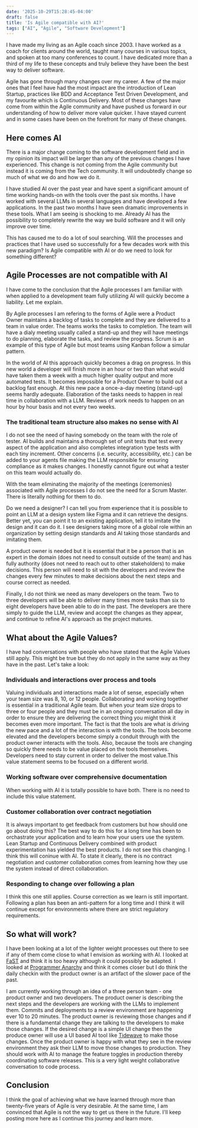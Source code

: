 ```yaml
---
date: '2025-10-29T15:28:45-04:00'
draft: false
title: 'Is Agile compatible with AI?'
tags: ["AI", "Agile", "Software Development"]
---
```


I have made my living as an Agile coach since 2003. I have worked as a coach for clients around the world, taught many courses in various topics, and spoken at too many conferences to count. I have dedicated more than a third of my life to these concepts and truly believe they have been the best way to deliver software.

Agile has gone through many changes over my career. A few of the major ones that I feel have had the most impact are the introduction of Lean Startup, practices like BDD and Acceptance Test Driven Development, and my favourite which is Continuous Delivery. Most of these changes have come from within the Agile community and have pushed us forward in our understanding of how to deliver more value quicker. I have stayed current and in some cases have been on the forefront for many of these changes.

## Here comes AI

There is a major change coming to the software development field and in my opinion its impact will be larger than any of the previous changes I have experienced. This change is not coming from the Agile community but instead it is coming from the Tech community. It will undoubtedly change so much of what we do and how we do it.

I have studied AI over the past year and have spent a significant amount of time working hands-on with the tools over the past six months. I have worked with several LLMs in several languages and have developed a few applications. In the past two months I have seen dramatic improvements in these tools. What I am seeing is shocking to me. Already AI has the possibility to completely rewrite the way we build software and it will only improve over time.

This has caused me to do a lot of soul searching. Will the processes and practices that I have used so successfully for a few decades work with this new paradigm? Is Agile compatible with AI or do we need to look for something different?

## Agile Processes are not compatible with AI

I have come to the conclusion that the Agile processes I am familiar with when applied to a development team fully utilizing AI will quickly become a liability. Let me explain.

By Agile processes I am refering to the forms of Agile were a Product Owner maintains a backlog of tasks to complete and they are delivered to a team in value order. The teams works the tasks to completion. The team will have a dialy meeting usually called a stand-up and they will have meetings to do planning, elaborate the tasks, and review the progress. Scrum is an example of this type of Agile but most teams using Kanban follow a simular pattern.

In the world of AI this approach quickly becomes a drag on progress. In this new world a developer will finish more in an hour or two than what would have taken them a week with a much higher quality output and more automated tests. It becomes impossible for a Product Owner to build out a backlog fast enough. At this new pace a once-a-day meeting (stand-up) seems hardly adequate. Elaboration of the tasks needs to happen in real time in collaboration with a LLM. Reviews of work needs to happen on an hour by hour basis and not every two weeks.

### The traditional team structure also makes no sense with AI

I do not see the need of having somebody on the team with the role of tester. AI builds and maintains a thorough set of unit tests that test every aspect of the application and also completes integration type tests with each tiny increment. Other concerns (i.e. security, accessibility, etc.) can be added to your agents file making the LLM responsible for ensuring compliance as it makes changes. I honestly cannot figure out what a tester on this team would actually do.

With the team eliminating the majority of the meetings (ceremonies) associated with Agile processes I do not see the need for a Scrum Master. There is literally nothing for them to do.

Do we need a designer? I can tell you from experience that it is possible to point an LLM at a design system like Figma and it can retrieve the designs. Better yet, you can point it to an existing application, tell it to imitate the design and it can do it. I see designers taking more of a global role within an organization by setting design standards and AI taking those standards and imitating them.

A product owner is needed but it is essential that it be a person that is an expert in the domain (does not need to consult outside of the team) and has fully authority (does not need to reach out to other stakeholders) to make decisions. This person will need to sit with the developers and review the changes every few minutes to make decisions about the next steps and course correct as needed.

Finally, I do not think we need as many developers on the team. Two to three developers will be able to deliver many times more tasks than six to eight developers have been able to do in the past. The developers are there simply to guide the LLM, review and accept the changes as they appear, and continue to refine AI's approach as the project matures.

## What about the Agile Values?

I have had conversations with people who have stated that the Agile Values still apply. This might be true but they do not apply in the same way as they have in the past. Let's take a look:

### Individuals and interactions over process and tools

Valuing individuals and interactions made a lot of sense, especially when your team size was 8, 10, or 12 people. Collaborating and working together is essential in a traditional Agile team. But when your team size drops to three or four people and they must be in an ongoing conversation all day in order to ensure they are delivering the correct thing you might think it becomes even more important. The fact is that the tools are what is driving the new pace and a lot of the interaction is with the tools. The tools become elevated and the developers become simply a conduit through with the product owner interacts with the tools. Also, because the tools are changing so quickly there needs to be value placed on the tools themselves. Developers need to stay current in order to deliver the most value.This value statement seems to be focused on a different world.

### Working software over comprehensive documentation

When working with AI it is totally possible to have both. There is no need to include this value statement.

### Customer collaboration over contract negotiation

It is always important to get feedback from customers but how should one go about doing this? The best way to do this for a long time has been to orchastrate your application and to learn how your users use the system. Lean Startup and Continuous Delivery combined with product experimentation has yielded the best products. I do not see this changing. I think this will coninue with AI. To state it clearly, there is no contract negotiation and customer collaboration comes from learning how they use the system instead of direct collaboration.

### Responding to change over following a plan

I think this one still applies. Course correction as we learn is still important. Following a plan has been an anti-pattern for a long time and I think it will continue except for environments where there are strict regulatory requirements.

## So what will work?

I have been looking at a lot of the lighter weight processes out there to see if any of them come close to what I envision as working with AI. I looked at [FaST](https://www.fastagile.io) and think it is too heavy although it could possibly be adapted. I looked at [Programmer Anarchy](https://martinjeeblog.com/2012/11/20/what-is-programmer-anarchy-and-does-it-have-a-future/) and think it comes closer but I do think the daily checkin with the product owner is an artifact of the slower pace of the past.

I am currently working through an idea of a three person team - one product owner and two developers. The product owner is describing the next steps and the developers are working with the LLMs to implement them. Commits and deployments to a review environment are happening ever 10 to 20 minutes. The product owner is reviewing those changes and if there is a fundamental change they are talking to the developers to make those changes. If the desired change is a simple UI change then the produce owner will use a UI based AI tool like [Tidewave](https://tidewave.ai) to make those changes. Once the product owner is happy with what they see in the review environment they ask their LLM to move those changes to production. They should work with AI to manage the feature toggles in production thereby coordinating software releases. This is a very light weight collaborative conversation to code process.

## Conclusion

I think the goal of achieving what we have learned through more than twenty-five years of Agile is very desirable. At the same time, I am convinced that Agile is not the way to get us there in the future. I'll keep posting more here as I continue this journey and learn more.
